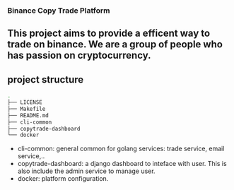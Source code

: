 ### Binance Copy Trade Platform

## This project aims to provide a efficent way to trade on binance. We are a group of people who has passion on cryptocurrency. 

## project structure

```bash
.
├── LICENSE
├── Makefile
├── README.md
├── cli-common
├── copytrade-dashboard
└── docker
```

* cli-common: general common for golang services: trade service, email service,..
* copytrade-dashboard: a django dashboard to inteface with user. This is also include the admin service to manage user.
* docker: platform configuration.







